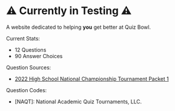 # ⚠️ Currently in Testing ⚠️

A website dedicated to helping **you** get better at Quiz Bowl.

Current Stats:
* 12 Questions
* 90 Answer Choices

Question Sources:
* [2022 High School National Championship Tournament Packet 1](https://www.naqt.com/samples/hsnct.pdf)

Question Codes:
* [NAQT]: National Academic Quiz Tournaments, LLC.
